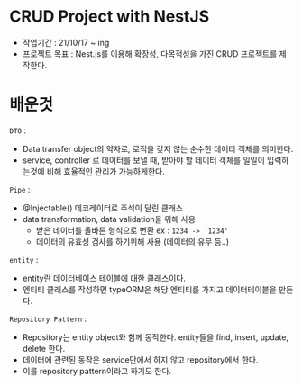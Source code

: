 # CRUD Project with NestJS

- 작업기간 : 21/10/17 ~ ing
- 프로젝트 목표 : Nest.js를 이용해 확장성, 다목적성을 가진 CRUD 프로젝트를 제작한다.

# 배운것

`DTO` :

- Data transfer object의 약자로, 로직을 갖지 않는 순수한 데이터 객체를 의미한다.
- service, controller 로 데이터를 보낼 때, 받아야 할 데이터 객체를 일일이 입력하는것에 비해 효율적인 관리가 가능하게한다.

`Pipe` :

- @Injectable() 데코레이터로 주석이 달린 클래스
- data transformation, data validation을 위해 사용
  - 받은 데이터를 올바른 형식으로 변환 ex : `1234 -> '1234'`
  - 데이터의 유효성 검사를 하기위해 사용 (데이터의 유무 등..)

`entity` :

- entity란 데이터베이스 테이블에 대한 클래스이다.
- 엔티티 클래스를 작성하면 typeORM은 해당 엔티티를 가지고 데이터테이블을 만든다.

`Repository Pattern` :

- Repository는 entity object와 함께 동작한다. entity들을 find, insert, update, delete 한다.
- 데이터에 관련된 동작은 service단에서 하지 않고 repository에서 한다.
- 이를 repository pattern이라고 하기도 한다.
